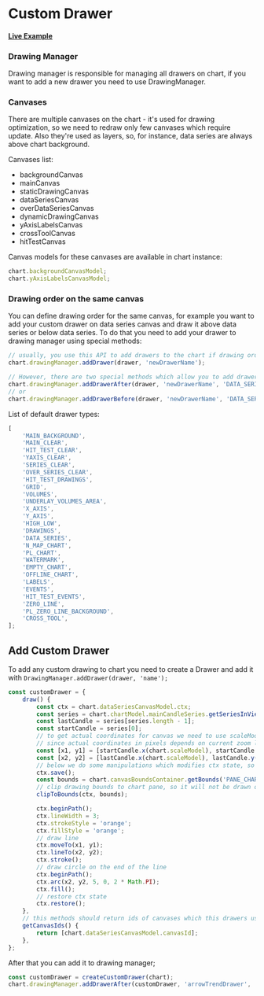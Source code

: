 # Custom Drawer

#### <!--CSB_LINK-->[Live Example](https://codesandbox.io/s/gkd95v)<!--/CSB_LINK-->

### Drawing Manager

Drawing manager is responsible for managing all drawers on chart, if you want to add a new drawer you need to use DrawingManager.

### Canvases

There are multiple canvases on the chart - it's used for drawing optimization, so we need to redraw only few canvases which require update. Also they're used as layers, so, for instance, data series are always above chart background.

Canvases list:

-   backgroundCanvas
-   mainCanvas
-   staticDrawingCanvas
-   dataSeriesCanvas
-   overDataSeriesCanvas
-   dynamicDrawingCanvas
-   yAxisLabelsCanvas
-   crossToolCanvas
-   hitTestCanvas

Canvas models for these canvases are available in chart instance:

```js
chart.backgroundCanvasModel;
chart.yAxisLabelsCanvasModel;
```

### Drawing order on the same canvas

You can define drawing order for the same canvas, for example you want to add your custom drawer on data series canvas and draw it above data series or below data series. To do that you need to add your drawer to drawing manager using special methods:

```js
// usually, you use this API to add drawers to the chart if drawing order doesn't matter for you
chart.drawingManager.addDrawer(drawer, 'newDrawerName');

// However, there are two special methods which allow you to add drawer before or after specific drawer
chart.drawingManager.addDrawerAfter(drawer, 'newDrawerName', 'DATA_SERIES');
// or
chart.drawingManager.addDrawerBefore(drawer, 'newDrawerName', 'DATA_SERIES');
```

List of default drawer types:

```js
[
	'MAIN_BACKGROUND',
	'MAIN_CLEAR',
	'HIT_TEST_CLEAR',
	'YAXIS_CLEAR',
	'SERIES_CLEAR',
	'OVER_SERIES_CLEAR',
	'HIT_TEST_DRAWINGS',
	'GRID',
	'VOLUMES',
	'UNDERLAY_VOLUMES_AREA',
	'X_AXIS',
	'Y_AXIS',
	'HIGH_LOW',
	'DRAWINGS',
	'DATA_SERIES',
	'N_MAP_CHART',
	'PL_CHART',
	'WATERMARK',
	'EMPTY_CHART',
	'OFFLINE_CHART',
	'LABELS',
	'EVENTS',
	'HIT_TEST_EVENTS',
	'ZERO_LINE',
	'PL_ZERO_LINE_BACKGROUND',
	'CROSS_TOOL',
];
```

## Add Custom Drawer

To add any custom drawing to chart you need to create a Drawer and add it with `DrawingManager.addDrawer(drawer, 'name');`

```js
const customDrawer = {
	draw() {
		const ctx = chart.dataSeriesCanvasModel.ctx;
		const series = chart.chartModel.mainCandleSeries.getSeriesInViewport().flat();
		const lastCandle = series[series.length - 1];
		const startCandle = series[0];
		// to get actual coordinates for canvas we need to use scaleModel,
		// since actual coordinates in pixels depends on current zoom level and viewport (scale)
		const [x1, y1] = [startCandle.x(chart.scaleModel), startCandle.y(chart.scaleModel)];
		const [x2, y2] = [lastCandle.x(chart.scaleModel), lastCandle.y(chart.scaleModel)];
		// below we do some manipulations which modifies ctx state, so we need to save it and restore after drawing
		ctx.save();
		const bounds = chart.canvasBoundsContainer.getBounds('PANE_CHART');
		// clip drawing bounds to chart pane, so it will not be drawn outside of chart pane (on y-axis, for example)
		clipToBounds(ctx, bounds);

		ctx.beginPath();
		ctx.lineWidth = 3;
		ctx.strokeStyle = 'orange';
		ctx.fillStyle = 'orange';
		// draw line
		ctx.moveTo(x1, y1);
		ctx.lineTo(x2, y2);
		ctx.stroke();
		// draw circle on the end of the line
		ctx.beginPath();
		ctx.arc(x2, y2, 5, 0, 2 * Math.PI);
		ctx.fill();
		// restore ctx state
		ctx.restore();
	},
	// this methods should return ids of canvases which this drawers uses
	getCanvasIds() {
		return [chart.dataSeriesCanvasModel.canvasId];
	},
};
```

After that you can add it to drawing manager;

```js
const customDrawer = createCustomDrawer(chart);
chart.drawingManager.addDrawerAfter(customDrawer, 'arrowTrendDrawer', 'DATA_SERIES');
```
